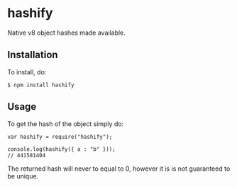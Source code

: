 # hashify

Native v8 object hashes made available.

## Installation

To install, do:

    $ npm install hashify

## Usage

To get the hash of the object simply do:

    var hashify = require("hashify");

    console.log(hashify({ a : "b" }));
    // 441581404

The returned hash will never to equal to 0, however
it is is not guaranteed to be unique.
